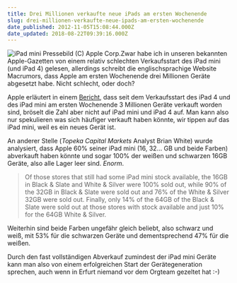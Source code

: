 ```yaml
---
title: Drei Millionen verkaufte neue iPads am ersten Wochenende
slug: drei-millionen-verkaufte-neue-ipads-am-ersten-wochenende
date_published: 2012-11-05T15:08:44.000Z
date_updated: 2018-08-22T09:39:16.000Z
---
```


![iPad mini Pressebild (C) Apple Corp.](//picdump.thafaker.de/2012/11/Bildschirmfoto-2012-11-05-um-16.07.58-100x100.png)Zwar habe ich in unseren bekannten Apple-Gazetten von einem relativ schlechten Verkaufsstart des iPad mini (und iPad 4) gelesen, allerdings schreibt die englischsprachige Website Macrumors, dass Apple am ersten Wochenende drei Millionen Geräte abgesetzt habe. Nicht schlecht, oder doch? 

Apple erläutert in einem [Bericht](http://www.apple.com/pr/library/2012/11/05Apple-Sells-Three-Million-iPads-in-Three-Days.html), dass seit dem Verkaufsstart des iPad 4 und des iPad mini am ersten Wochenende 3 Millionen Geräte verkauft worden sind, bröselt die Zahl aber nicht auf iPad mini und iPad 4 auf. Man kann also nur spekulieren was sich häufiger verkauft haben könnte, wir tippen auf das iPad mini, weil es ein neues Gerät ist.

An anderer Stelle (*Topeka Capital Markets* Analyst Brian White) wurde analysiert, dass Apple 60% seiner iPad mini (16, 32… GB und beide Farben) abverkauft haben könnte und sogar 100% der weißen und schwarzen 16GB Geräte, also alle Lager leer sind. *Enorm*.

> Of those stores that still had some iPad mini stock available, the 16GB in Black & Slate and White & Silver were 100% sold out, while 90% of the 32GB in Black & Slate were sold out and 76% of the White & Silver 32GB were sold out. Finally, only 14% of the 64GB of the Black & Slate were sold out at those stores with stock available and just 10% for the 64GB White & Silver.

Weiterhin sind beide Farben ungefähr gleich beliebt, also schwarz und weiß, mit 53% für die schwarzen Geräte und dementsprechend 47% für die weißen.

Durch den fast vollständigen Abverkauf zumindest der iPad mini Geräte kann man also von einem erfolgreichen Start der Gerätegeneration sprechen, auch wenn in Erfurt niemand vor dem Orgteam gezeltet hat :-)
